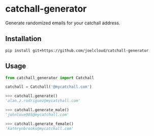 catchall-generator
=============
Generate randomized emails for your catchall address.

Installation
------------
```
pip install git+https://github.com/joelcloud/catchall-generator
```

Usage
------------
```py
from catchall_generator import Catchall

catchall = Catchall('@mycatchall.com')

>>> catchall.generate()
'alan.z.rodriguez@mycatchall.com'

>>> catchall.generate_male()
'johnlove985@mycatchall.com'

>>> catchall.generate_female()
'kathrynbrooks@mycatchall.com'
```
